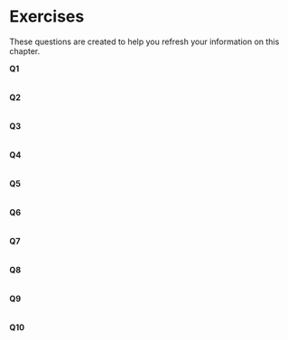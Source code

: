 # Exercises
These questions are created to help you refresh your information on this
chapter.

**Q1**
<br/>
<br/>
<br/>
**Q2**
<br/>
<br/>
<br/>
**Q3**
<br/>
<br/>
<br/>
**Q4**
<br/>
<br/>
<br/>
**Q5**
<br/>
<br/>
<br/>
**Q6**
<br/>
<br/>
<br/>
**Q7**
<br/>
<br/>
<br/>
**Q8**
<br/>
<br/>
<br/>
**Q9**
<br/>
<br/>
<br/>
**Q10**
<br/>
<br/>
<br/>